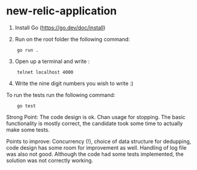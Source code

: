 # new-relic-application

1. Install Go (https://go.dev/doc/install)

2. Run on the root folder the following command:
```
    go run .
```

3. Open up a terminal and write :
```
    telnet localhost 4000
```

4. Write the nine digit numbers you wish to write :)

To run the tests run the following command:
```
    go test
```


Strong Point:
The code design is ok. Chan usage for stopping. The basic functionality is mostly correct, the candidate took some time to actually make some tests.

Points to improve:
Concurrency (!), choice of data structure for dedupping, code design has some room for improvement as well. Handling of log file was also not good. Although the code had some tests implemented, the solution was not correctly working.
